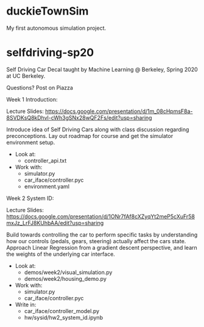 # duckieTownSim
My first autonomous simulation project.  
# selfdriving-sp20

Self Driving Car Decal taught by Machine Learning @ Berkeley, Spring 2020 at UC Berkeley.

Questions? Post on Piazza

Week 1 Introduction:

Lecture Slides: https://docs.google.com/presentation/d/1m_08cHpmsF8a-8SVDKsQ8kDhvl-cWh3gSNx28wQF2Fs/edit?usp=sharing

Introduce idea of Self Driving Cars along with class discussion regarding preconceptions.  Lay out roadmap for course and get the simulator environment setup.
* Look at:
  * controller_api.txt
* Work with:
  * simulator.py
  * car_iface/controller.pyc
  * environment.yaml


Week 2 System ID:

Lecture Slides: https://docs.google.com/presentation/d/1ONr7fAf8cXZyqYt2meP5cXuFr58mxJz_LrFJ8KUhbAA/edit?usp=sharing

Build towards controlling the car to perform specific tasks by understanding how our controls (pedals, gears, steering) actually affect the cars state.  Approach Linear Regression from a gradient descent perspective, and learn the weights of the underlying car interface.

* Look at:
  * demos/week2/visual_simulation.py
  * demos/week2/housing_demo.py
* Work with:
  * simulator.py
  * car_iface/controller.pyc
* Write in:
  * car_iface/controller_model.py
  * hw/sysid/hw2_system_id.ipynb
